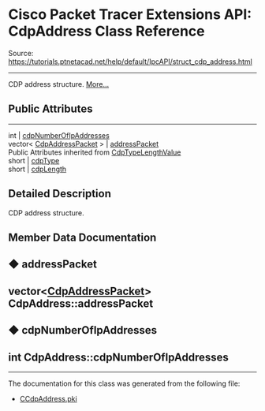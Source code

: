 # Cisco Packet Tracer Extensions API: CdpAddress Class Reference

Source: https://tutorials.ptnetacad.net/help/default/IpcAPI/struct_cdp_address.html

---

CDP address structure. [More...](struct_cdp_address.html#details)

##  Public Attributes  
  
---  
int | [cdpNumberOfIpAddresses](struct_cdp_address.html#ad1951512dfab4e44f93f722693c808bf)  
vector< [CdpAddressPacket](struct_cdp_address_packet.html) > | [addressPacket](struct_cdp_address.html#a42d1904e5bd7d2d01da84c607cfe4788)  
Public Attributes inherited from [CdpTypeLengthValue](struct_cdp_type_length_value.html)  
short | [cdpType](struct_cdp_type_length_value.html#ae75bf0f347d03d77631fd1071fd220f4)  
short | [cdpLength](struct_cdp_type_length_value.html#a34f72e72699cee26798efff0418ed518)  
  
## Detailed Description

CDP address structure. 

## Member Data Documentation

## ◆ addressPacket

vector<[CdpAddressPacket](struct_cdp_address_packet.html)> CdpAddress::addressPacket  
---  
  
## ◆ cdpNumberOfIpAddresses

int CdpAddress::cdpNumberOfIpAddresses  
---  
  
* * *

The documentation for this class was generated from the following file:

  * [CCdpAddress.pki](_c_cdp_address_8pki.html)


